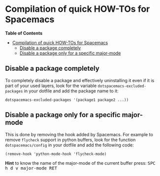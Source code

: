 # Compilation of quick HOW-TOs for Spacemacs

<!-- markdown-toc start - Don't edit this section. Run M-x markdown-toc/generate-toc again -->
**Table of Contents**

- [Compilation of quick HOW-TOs for Spacemacs](#compilation-of-quick-how-tos-for-spacemacs)
    - [Disable a package completely](#disable-a-package-completely)
    - [Disable a package only for a specific major-mode](#disable-a-package-only-for-a-specific-major-mode)

<!-- markdown-toc end -->

## Disable a package completely

To completely disable a package and effectively uninstalling it even if it
is part of your used layers, look for the variable
`dotspacemacs-excluded-packages` in your dotfile and add the package name
to it:

```elisp
dotspacemacs-excluded-packages '(package1 package2 ...))
```

## Disable a package only for a specific major-mode

This is done by removing the hook added by Spacemacs. For example to
remove `flycheck` support in python buffers, look for the function
`dotspacemacs/config` in your dotfile and add the following code:

```elisp
(remove-hook 'python-mode-hook 'flycheck-mode)
```

**Hint** to know the name of the major-mode of the current buffer press:
<kbd>SPC h d v major-mode RET</kbd>
